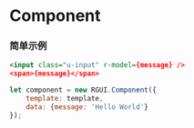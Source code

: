 # Component

### 简单示例

<div class="m-example"></div>

```xml
<input class="u-input" r-model={message} />
<span>{message}</span>
```

```javascript
let component = new RGUI.Component({
    template: template,
    data: {message: 'Hello World'}
});
```
